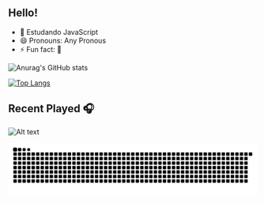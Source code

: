 ## Hello!

- 🌱 Estudando JavaScript
- 😄 Pronouns: Any Pronous
- ⚡ Fun fact: 🤡

![Anurag's GitHub stats](https://github-readme-stats.vercel.app/api?username=MarcyAbadeer&show_icons=true&theme=nightowl)

[![Top Langs](https://github-readme-stats.vercel.app/api/top-langs/?username=MarcyAbadeer&layout=compact&theme=nightowl)](https://github.com/MarcyAbadeer/github-readme-stats)

## Recent Played 🎧
![Alt text](https://spotify-recently-played-readme.vercel.app/api?user=313qwnxw72i3w5vz4xsr26aulyiu&count=1)

![Snake animation](https://github.com/MarcyAbadeer/MarcyAbadeer/blob/output/github-contribution-grid-snake.svg)

